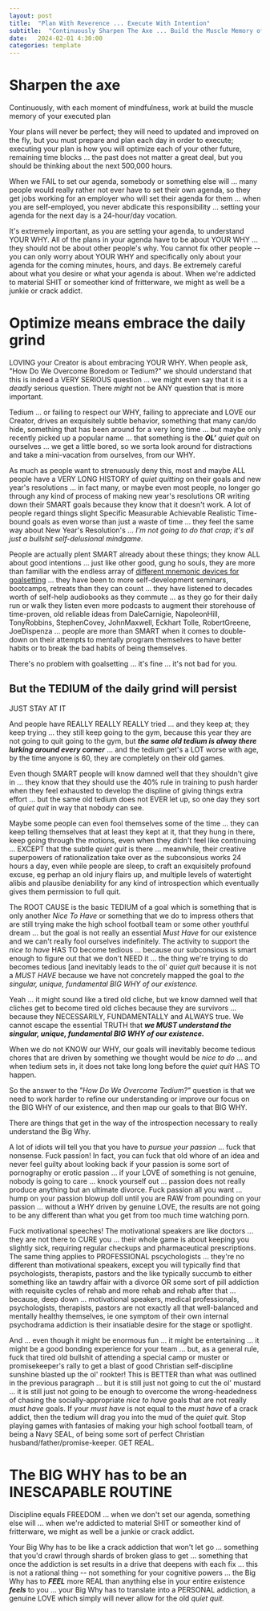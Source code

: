 ```yaml
---
layout: post
title:  "Plan With Reverence ... Execute With Intention"
subtitle:  "Continuously Sharpen The Axe ... Build the Muscle Memory of Your Plan"
date:   2024-02-01 4:30:00
categories: template
---
```



# Sharpen the axe

Continuously, with each moment of mindfulness, work at build the muscle memory of your executed plan

Your plans will never be perfect; they will need to updated and improved on the fly, but you must prepare and plan each day in order to execute; executing your plan is how you will optimize each of your other future, remaining time blocks ... the past does not matter a great deal, but you should be thinking about the next 500,000 hours.

When we FAIL to set our agenda, somebody or something else will ... many people would really rather not ever have to set their own agenda, so they get jobs working for an employer who will set their agenda for them ... when you are self-employed, you never abdicate this responsibility ... setting your agenda for the next day is a 24-hour/day vocation. 

It's extremely important, as you are setting your agenda, to understand YOUR WHY. All of the plans in your agenda have to be about YOUR WHY ... they should not be about other people's why. You cannot fix other people -- you can only worry about YOUR WHY and specifically only about your agenda for the coming minutes, hours, and days. Be extremely careful about what you desire or what your agenda is about. When we're addicted to material SHIT or someother kind of fritterware, we might as well be a junkie or crack addict.

# Optimize means embrace the daily grind

LOVING your Creator is about embracing YOUR WHY. When people ask, "How Do We Overcome Boredom or Tedium?" we should understand that this is indeed a VERY SERIOUS question ... we might even say that it is a *deadly* serious question. There *might* not be ANY question that is more important.

Tedium ... or failing to respect our WHY, failing to appreciate and LOVE our Creator, drives an exquisitely subtle behavior, something that many can/do hide, something that has been around for a very long time ... but maybe only recently picked up a popular name ... that something is the ***OL'*** *quiet quit* on ourselves ... we get a little bored, so we sorta look around for distractions and take a mini-vacation from ourselves, from our WHY.

As much as people want to strenuously deny this, most and maybe ALL people have a VERY LONG HISTORY of *quiet quitting* on their goals and new year's resolutions ... in fact many, or maybe even most people, no longer go through any kind of process of making new year's resolutions OR writing down their SMART goals because they know that it doesn't work. A lot of people regard things slight Specific Measurable Achievable Realistic Time-bound goals as even worse than just a waste of time ... they feel the same way about New Year's Resolution's ... *I'm not going to do that crap; it's all just a bullshit self-delusional mindgame.* 

People are actually plent SMART already about these things; they know ALL about good intentions ... just like other good, gung ho souls, they are more than familiar with the endless array of [different mnemonic devices for goalsetting](https://www.developgoodhabits.com/mnemonic-devices/) ... they have been to more self-development seminars, bootcamps, retreats than they can count ... they have listened to decades worth of self-help audiobooks as they commute ... as they go for their daily run or walk they listen even more podcasts to augment their storehouse of time-proven, old reliable ideas from DaleCarnigie, NapoleonHill, TonyRobbins, StephenCovey, JohnMaxwell, Eckhart Tolle, RobertGreene, JoeDispenza ... people are more than SMART when it comes to double-down on their attempts to mentally program themselves to have better habits or to break the bad habits of being themselves.

There's no problem with goalsetting ... it's fine ... it's not bad for you.

## But the TEDIUM of the daily grind will persist

JUST STAY AT IT

And people have REALLY REALLY REALLY tried ... and they keep at; they keep trying ... they still keep going to the gym, because this year they are not going to quit going to the gym, but ***the same old tedium is alway there lurking around every corner*** ... and the tedium get's a LOT worse with age, by the time anyone is 60, they are completely on their old games.

Even though SMART people will know damned well that they shouldn't give in ... they know that they should use the 40% rule in training to push harder when they feel exhausted to develop the displine of giving things extra effort ... but the same old tedium does not EVER let up, so one day they sort of *quiet quit* in way that nobody can see.

Maybe some people can even fool themselves some of the time ... they can keep telling themselves that at least they kept at it, that they hung in there, keep going through the motions, even when they didn't feel like continuing ... EXCEPT that the subtle *quiet quit* is there ... meanwhile, their creative superpowers of rationalization take over as the subconsious works 24 hours a day, even while people are sleep, to craft an exquisitely profound excuse, eg perhap an old injury flairs up, and multiple levels of watertight alibis and plausibe deniability for any kind of introspection which eventually gives them permission to full quit.

The ROOT CAUSE is the basic TEDIUM of a goal which is something that is only another *Nice To Have* or something that we do to impress others that are still trying make the high school football team or some other youthful dream ... but the goal is not really an essential *Must Have* for our existence and we can't really fool ourselves indefinitely.  The activity to support the *nice to have* HAS TO become tedious  ... because our subconsious is smart enough to figure out that we don't NEED it ... the thing we're trying to do becomes tedious [and inevitably leads to the ol' *quiet quit* because it is not a *MUST HAVE* because we have not concretely mapped the goal to *the singular, unique, fundamental BIG WHY of our existence.*

Yeah ... it might sound like a tired old cliche, but we know damned well that cliches get to become tired old cliches because they are survivors ... because they NECESSARILY, FUNDAMENTALLY and ALWAYS true.  We cannot escape the essential TRUTH that ***we MUST understand the singular, unique, fundamental BIG WHY of our existence.***

When we do not KNOW our WHY, our goals will inevitably become tedious chores that are driven by something we thought would be *nice to do* ... and when tedium sets in, it does not take long long before the *quiet quit* HAS TO happen.

So the answer to the *"How Do We Overcome Tedium?"* question is that we need to work harder to refine our understanding or improve our focus on the BIG WHY of our existence, and then map our goals to that BIG WHY.

There are things that get in the way of the introspection necessary to really understand the Big Why.

A lot of idiots will tell you that you have to *pursue your passion* ... fuck that nonsense. Fuck passion! In fact, you can fuck that old whore of an idea and never feel guilty about looking back if your passion is some sort of pornography or erotic passion ... if your LOVE of something is not genuine, nobody is going to care ... knock yourself out ... passion does not really produce anything but an ultimate divorce. Fuck passion all you want ... hump on your passion blowup doll until you are RAW from pounding on your passion ... without a WHY driven by genuine LOVE, the results are not going to be any different than what you get from too much time watching porn.  

Fuck motivational speeches!  The motivational speakers are like doctors ... they are not there to CURE you ... their whole game is about keeping you slightly sick, requiring regular checkups and pharmaceutical prescriptions.  The same thing applies to PROFESSIONAL pscychologists ... they're no different than motivational speakers, except you will typically find that psychologists, therapists, pastors and the like typically succumb to either something like an tawdry affair with a divorce OR some sort of pill addiction with requisite cycles of rehab and more rehab and rehab after that ... because, deep down ... motivational speakers, medical professionals, psychologists, therapists, pastors are not exactly all that well-balanced and mentally healthy themselves, ie one symptom of their own internal psychodrama addiction is their insatiable desire for the stage or spotlight.

And ... even though it might be enormous fun ... it might be entertaining ... it might be a good bonding experience for your team ... but, as a general rule, fuck that tired old bullshit of attending a special camp or muster or promisekeeper's rally to get a blast of good Christian self-discipline sunshine blasted up the ol' rookter!  This is BETTER than what was outlined in the previous paragraph ... but it is still just not going to cut the ol' mustard ... it is still just not going to be enough to overcome the wrong-headedness of chasing the socially-appropriate *nice to have* goals that are not really *must have* goals. If your *must have* is not equal to the *must have* of a crack addict, then the tedium will drag you into the mud of the *quiet quit.*  Stop playing games with fantasies of making your high school football team, of being a Navy SEAL, of being some sort of perfect Christian husband/father/promise-keeper. GET REAL. 

# The BIG WHY has to be an INESCAPABLE ROUTINE

Discipline equals FREEDOM ... when we don't set our agenda, something else will ... when we're addicted to material SHIT or someother kind of fritterware, we might as well be a junkie or crack addict.

Your Big Why has to be like a crack addiction that won't let go ... something that you'd crawl through shards of broken glass to get ... something that once the addiction is set results in a drive that deepens with each fix ... this is not a rational thing -- not something for your cognitive powers ... the Big Why has to ***FEEL*** more REAL than anything else in your entire existence ***feels*** to you ... your Big Why has to translate into a PERSONAL addiction, a genuine LOVE which simply will never allow for the old *quiet quit.*
